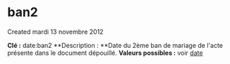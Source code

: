 ban2
====
Created mardi 13 novembre 2012

**Clé :** date:ban2
**Description : **Date du 2ème ban de mariage de l'acte présente dans le document dépouillé.
**Valeurs possibles :** voir [date](../date.md)
